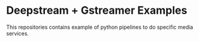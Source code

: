 # Deepstream + Gstreamer Examples

This repositories contains example of python pipelines to do specific media services.